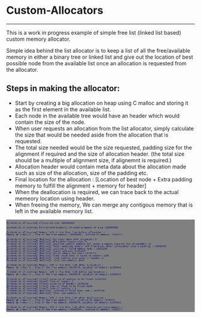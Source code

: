 # Custom-Allocators
---------------------------

This is a work in progress example of simple free list (linked list based) custom memory allocator.

Simple idea behind the list allocator is to keep a list of all the free/available memory in either a binary tree or linked list and give out the location of best possible node from the available list once an allocation is requested from the allocator.

## Steps in making the allocator:

* Start by creating a big allocation on heap using C malloc and storing it as the first element in the available list. 
* Each node in the available tree would have an header which would contain the size of the node.
* When user requests an allocation from the list allocator, simply calculate the size that would be needed aside from the allocation that is requested. 
* The total size needed would be the size requested, padding size for the alignment if required and the size of allocation header. (the total size should be a multiple of alignment size, if alignemnt is required.)
* Allocation header would contain meta data about the allocation made such as size of the allocation, size of the padding etc.   
* Final location for the allocation : [Location of best node + Extra padding memory to fulfill the alignment + memory for header]
* When the deallocation is required, we can trace back to the actual memeory location using header.
* When freeing the memory, We can merge any contigous memory that is left in the available memory list.


![Screen Capture](https://raw.githubusercontent.com/swastik1992/Custom-Allocators/master/Images/Capture.PNG)

